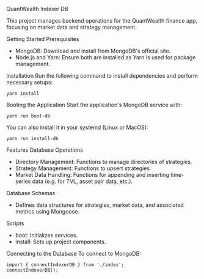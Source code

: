 QuantWealth Indexer DB

This project manages backend operations for the QuantWealth finance app, focusing on market data and strategy management.

Getting Started
Prerequisites
- MongoDB: Download and install from MongoDB's official site.
- Node.js and Yarn: Ensure both are installed as Yarn is used for package management.

Installation
Run the following command to install dependencies and perform necessary setups:
```
yarn install
```

Booting the Application
Start the application's MongoDB service with:
```
yarn run boot-db
```

You can also install it in your systemd (Linux or MacOS):
```
yarn run install-db
```

Features
Database Operations
- Directory Management: Functions to manage directories of strategies.
- Strategy Management: Functions to upsert strategies.
- Market Data Handling: Functions for appending and inserting time-series data (e.g. for TVL, asset pair data, etc.).

Database Schemas
- Defines data structures for strategies, market data, and associated metrics using Mongoose.

Scripts
- boot: Initializes services.
- install: Sets up project components.

Connecting to the Database
To connect to MongoDB:
```
import { connectIndexerDB } from './index';
connectIndexerDB();
```
